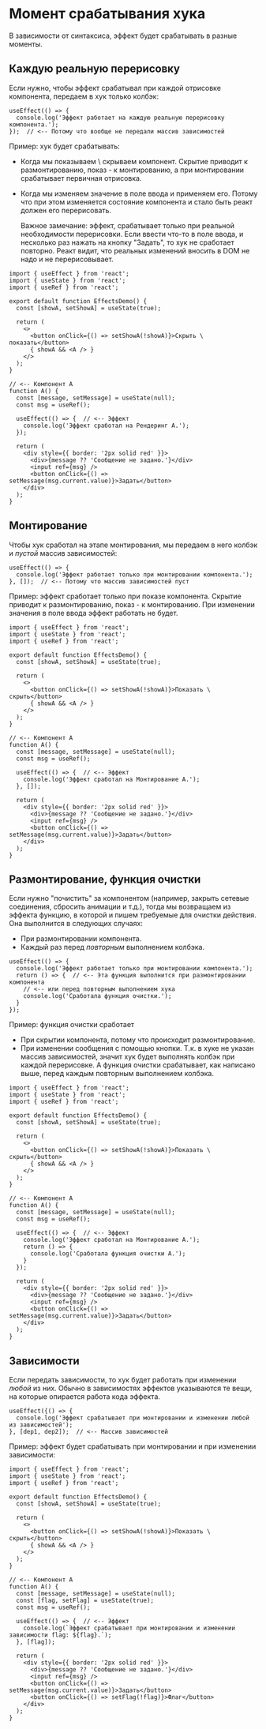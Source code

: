 # Момент срабатывания хука

В зависимости от синтаксиса, эффект будет срабатывать в разные моменты.

## Каждую реальную перерисовку

Если нужно, чтобы эффект срабатывал при каждой отрисовке компонента, передаем в хук только колбэк:

```react
useEffect(() => {
  console.log('Эффект работает на каждую реальную перерисовку компонента.');
});  // <-- Потому что вообще не передали массив зависимостей
```

Пример: хук будет срабатывать:

* Когда мы показываем \ скрываем компонент. Скрытие приводит к размонтированию, показ - к монтированию, а при монтировании срабатывает первичная отрисовка.

* Когда мы изменяем значение в поле ввода и применяем его. Потому что при этом изменяется состояние компонента и стало быть реакт должен его перерисовать.

  Важное замечание: эффект, срабатывает только при реальной необходимости перерисовки. Если ввести что-то в поле ввода, и несколько раз нажать на кнопку "Задать", то хук не сработает повторно. Реакт видит, что реальных изменений вносить в DOM не надо и не перерисовывает.

```react
import { useEffect } from 'react';
import { useState } from 'react';
import { useRef } from 'react';

export default function EffectsDemo() {
  const [showA, setShowA] = useState(true);
  
  return (
    <>
      <button onClick={() => setShowA(!showA)}>Скрыть \ показать</button>
      { showA && <A /> }
    </>
  );
}

// <-- Компонент А
function A() {
  const [message, setMessage] = useState(null);
  const msg = useRef();

  useEffect(() => {  // <-- Эффект
    console.log('Эффект сработал на Рендеринг A.');
  });

  return (
    <div style={{ border: '2px solid red' }}>
      <div>{message ?? 'Сообщение не задано.'}</div>
      <input ref={msg} />
      <button onClick={() => setMessage(msg.current.value)}>Задать</button>
    </div>
  );
}
```

## Монтирование

Чтобы хук сработал на этапе монтирования, мы передаем в него колбэк и *пустой* массив зависимостей:

```react
useEffect(() => {
  console.log('Эффект работает только при монтировании компонента.');
}, []);  // <-- Потому что массив зависимостей пуст
```

Пример: эффект сработает только при показе компонента. Скрытие приводит к размонтированию, показ - к монтированию. При изменении значения в поле ввода эффект работать не будет.

```react
import { useEffect } from 'react';
import { useState } from 'react';
import { useRef } from 'react';

export default function EffectsDemo() {
  const [showA, setShowA] = useState(true);
  
  return (
    <>
      <button onClick={() => setShowA(!showA)}>Показать \ скрыть</button>
      { showA && <A /> }
    </>
  );
}

// <-- Компонент А
function A() {
  const [message, setMessage] = useState(null);
  const msg = useRef();

  useEffect(() => {  // <-- Эффект
    console.log('Эффект сработал на Монтирование A.');
  }, []);

  return (
    <div style={{ border: '2px solid red' }}>
      <div>{message ?? 'Сообщение не задано.'}</div>
      <input ref={msg} />
      <button onClick={() => setMessage(msg.current.value)}>Задать</button>
    </div>
  );
}
```

## Размонтирование, функция очистки

Если нужно "почистить" за компонентом (например, закрыть сетевые соединения, сбросить анимации и т.д.), тогда мы возвращаем из эффекта функцию, в которой и пишем требуемые для очистки действия. Она выполнится в следующих случаях:

* При размонтировании компонента.
* Каждый раз перед *повторным* выполнением колбэка.

```react
useEffect(() => {
  console.log('Эффект работает только при монтировании компонента.');
  return () => {  // <-- Эта функция выполнится при размонтировании компонента
    // <-- или перед повторным выполнением хука
    console.log('Сработала функция очистки.');
  }
});
```

Пример: функция очистки сработает

* При скрытии компонента, потому что происходит размонтирование.
* При изменении сообщения с помощью кнопки. Т.к. в хуке не указан массив зависимостей, значит хук будет выполнять колбэк при каждой перерисовке. А функция очистки срабатывает, как написано выше, перед каждым повторным выполнением колбэка.

```react
import { useEffect } from 'react';
import { useState } from 'react';
import { useRef } from 'react';

export default function EffectsDemo() {
  const [showA, setShowA] = useState(true);
  
  return (
    <>
      <button onClick={() => setShowA(!showA)}>Показать \ скрыть</button>
      { showA && <A /> }
    </>
  );
}

// <-- Компонент А
function A() {
  const [message, setMessage] = useState(null);
  const msg = useRef();

  useEffect(() => {  // <-- Эффект
    console.log('Эффект сработал на Монтирование A.');
    return () => {
      console.log('Сработала функция очистки A.');
    }
  });

  return (
    <div style={{ border: '2px solid red' }}>
      <div>{message ?? 'Сообщение не задано.'}</div>
      <input ref={msg} />
      <button onClick={() => setMessage(msg.current.value)}>Задать</button>
    </div>
  );
}
```

## Зависимости

Если передать зависимости, то хук будет работать при изменении *любой* из них. Обычно в зависимостях эффектов указываются те вещи, на которые опирается работа кода эффекта.

```react
useEffect({() => {
  console.log('Эффект срабатывает при монтировании и изменении любой из зависимостей');
}, [dep1, dep2]);  // <-- Массив зависимостей
```

Пример: эффект будет срабатывать при монтировании и при изменении зависимости:

```react
import { useEffect } from 'react';
import { useState } from 'react';
import { useRef } from 'react';

export default function EffectsDemo() {
  const [showA, setShowA] = useState(true);
  
  return (
    <>
      <button onClick={() => setShowA(!showA)}>Показать \ скрыть</button>
      { showA && <A /> }
    </>
  );
}

// <-- Компонент А
function A() {
  const [message, setMessage] = useState(null);
  const [flag, setFlag] = useState(true);
  const msg = useRef();

  useEffect(() => {  // <-- Эффект
    console.log(`Эффект срабатывает при монтировании и изменении зависимости flag: ${flag}.`);
  }, [flag]);

  return (
    <div style={{ border: '2px solid red' }}>
      <div>{message ?? 'Сообщение не задано.'}</div>
      <input ref={msg} />
      <button onClick={() => setMessage(msg.current.value)}>Задать</button>
      <button onClick={() => setFlag(!flag)}>Флаг</button>
    </div>
  );
}
```

